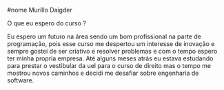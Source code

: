 #nome Murillo Daigder

O que eu espero do curso ?

 Eu espero um futuro na área sendo um bom profissional na parte de programação, pois esse curso me despertou um interesse de inovação e sempre gostei de ser criativo e resolver problemas e com o tempo espero ter minha propria empresa. Até alguns meses atrás eu estava estudando para prestar o vestibular da uel para o curso de direito mas o tempo me mostrou novos caminhos e decidi me desafiar sobre engenharia de software.
 